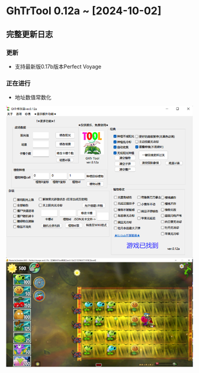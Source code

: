 # GhTrTool 0.12a ~ [2024-10-02]
## 完整更新日志 
### 更新
- 支持最新版0.17b版本Perfect Voyage
### 正在进行
- 地址数值常数化

![MainGUI](/Image/MainGUI.png "MainGUI")
![GameTest](/Image/GameTest.png "GameTest")